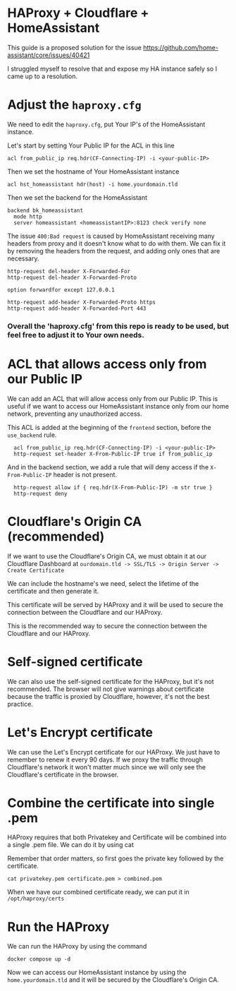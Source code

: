 # HAProxy + Cloudflare + HomeAssistant
This guide is a proposed solution for the issue https://github.com/home-assistant/core/issues/40421

I struggled myself to resolve that and expose my HA instance safely so I came up to a resolution.

# Adjust the `haproxy.cfg`
We need to edit the `haproxy.cfg`, put Your IP's of the HomeAssistant instance.

Let's start by setting Your Public IP for the ACL in this line
```
acl from_public_ip req.hdr(CF-Connecting-IP) -i <your-public-IP>
```

Then we set the hostname of Your HomeAssistant instance
```
acl hst_homeassistant hdr(host) -i home.yourdomain.tld 
```

Then we set the backend for the HomeAssistant
```
backend bk_homeassistant
  mode http
  server homeassistant <homeassistantIP>:8123 check verify none
```

The issue `400:Bad request` is caused by HomeAssistant receiving many headers from proxy and it doesn't know what to do with them. We can fix it by removing the headers from the request, and adding only ones that are necessary.
```
http-request del-header X-Forwarded-For
http-request del-header X-Forwarded-Proto

option forwardfor except 127.0.0.1

http-request add-header X-Forwarded-Proto https
http-request add-header X-Forwarded-Port 443
```

### Overall the 'haproxy.cfg' from this repo is ready to be used, but feel free to adjust it to Your own needs.


# ACL that allows access only from our Public IP
We can add an ACL that will allow access only from our Public IP. This is useful if we want to access our HomeAssistant instance only from our home network, preventing any unauthorized access.

This ACL is added at the beginning of the `frontend` section, before the `use_backend` rule.
```
  acl from_public_ip req.hdr(CF-Connecting-IP) -i <your-public-IP>
  http-request set-header X-From-Public-IP true if from_public_ip
```
And in the backend section, we add a rule that will deny access if the `X-From-Public-IP` header is not present.
```
  http-request allow if { req.hdr(X-From-Public-IP) -m str true } 
  http-request deny
```


# Cloudflare's Origin CA (recommended)
If we want to use the Cloudflare's Origin CA, we must obtain it at our Cloudflare Dashboard at `ourdomain.tld -> SSL/TLS -> Origin Server -> Create Certificate`

We can include the hostname's we need, select the lifetime of the certificate and then generate it.

This certificate will be served by HAProxy and it will be used to secure the connection between the Cloudflare and our HAProxy.

This is the recommended way to secure the connection between the Cloudflare and our HAProxy.

# Self-signed certificate
We can also use the self-signed certificate for the HAProxy, but it's not recommended. The browser will not give warnings about certificate because the traffic is proxied by Cloudflare, however, it's not the best practice.

# Let's Encrypt certificate
We can use the Let's Encrypt certificate for our HAProxy. We just have to remember to renew it every 90 days.
If we proxy the traffic through Cloudflare's network it won't matter much since we will only see the Cloudflare's certificate in the browser.

# Combine the certificate into single .pem
HAProxy requires that both Privatekey and Certificate will be combined into a single .pem file. We can do it by using cat

Remember that order matters, so first goes the private key followed by the certificate.  
```
cat privatekey.pem certificate.pem > combined.pem
```

When we have our combined certificate ready, we can put it in `/opt/haproxy/certs`

# Run the HAProxy
We can run the HAProxy by using the command
```
docker compose up -d
```
Now we can access our HomeAssistant instance by using the `home.yourdomain.tld` and it will be secured by the Cloudflare's Origin CA.
